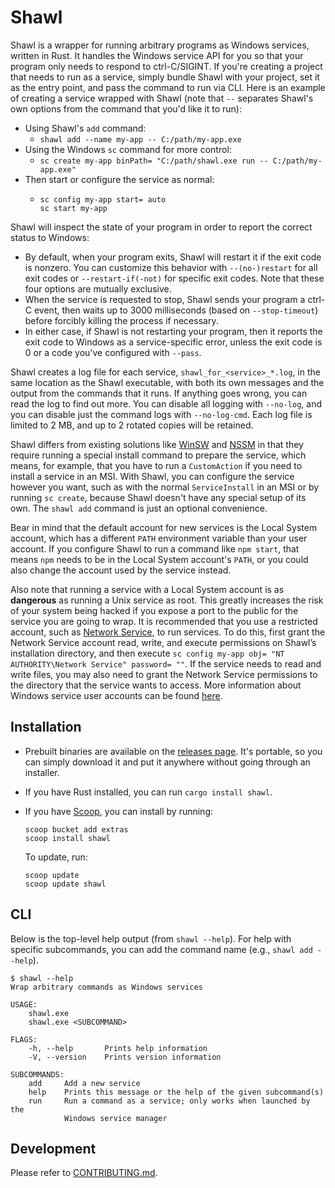 # Shawl

Shawl is a wrapper for running arbitrary programs as Windows services,
written in Rust. It handles the Windows service API for you so that your
program only needs to respond to ctrl-C/SIGINT. If you're creating a project
that needs to run as a service, simply bundle Shawl with your project, set it
as the entry point, and pass the command to run via CLI. Here is an example of
creating a service wrapped with Shawl (note that `--` separates Shawl's own
options from the command that you'd like it to run):

* Using Shawl's `add` command:
  * `shawl add --name my-app -- C:/path/my-app.exe`
* Using the Windows `sc` command for more control:
  * `sc create my-app binPath= "C:/path/shawl.exe run -- C:/path/my-app.exe"`
* Then start or configure the service as normal:
  * ```
    sc config my-app start= auto
    sc start my-app
    ```

Shawl will inspect the state of your program in order to report the correct
status to Windows:

* By default, when your program exits, Shawl will restart it if the exit code
  is nonzero. You can customize this behavior with `--(no-)restart` for all
  exit codes or `--restart-if(-not)` for specific exit codes.
  Note that these four options are mutually exclusive.
* When the service is requested to stop, Shawl sends your program a ctrl-C
  event, then waits up to 3000 milliseconds (based on `--stop-timeout`) before
  forcibly killing the process if necessary.
* In either case, if Shawl is not restarting your program, then it reports
  the exit code to Windows as a service-specific error, unless the exit code
  is 0 or a code you've configured with `--pass`.

Shawl creates a log file for each service, `shawl_for_<service>_*.log`, in the
same location as the Shawl executable, with both its own messages and the output
from the commands that it runs. If anything goes wrong, you can read the log to
find out more. You can disable all logging with `--no-log`, and you can disable
just the command logs with `--no-log-cmd`. Each log file is limited to 2 MB, and
up to 2 rotated copies will be retained.

Shawl differs from existing solutions like [WinSW](https://github.com/kohsuke/winsw)
and [NSSM](https://nssm.cc) in that they require running a special install
command to prepare the service, which means, for example, that you have to run
a `CustomAction` if you need to install a service in an MSI. With Shawl, you can
configure the service however you want, such as with the normal `ServiceInstall`
in an MSI or by running `sc create`, because Shawl doesn't have any special
setup of its own. The `shawl add` command is just an optional convenience.

Bear in mind that the default account for new services is the Local System
account, which has a different `PATH` environment variable than your user
account. If you configure Shawl to run a command like `npm start`, that means
`npm` needs to be in the Local System account's `PATH`, or you could also
change the account used by the service instead.

Also note that running a service with a Local System account is as **dangerous**
as running a Unix service as root. This greatly increases the risk of your system
being hacked if you expose a port to the public for the service you are going to 
wrap. It is recommended that you use a restricted account, such as [Network Service](
https://learn.microsoft.com/en-us/windows/win32/services/networkservice-account),
to run services. To do this, first grant the Network Service account read, write, 
and execute permissions on Shawl’s installation directory, and then execute 
`sc config my-app obj= "NT AUTHORITY\Network Service" password= ""`. If the service
needs to read and write files, you may also need to grant the Network Service 
permissions to the directory that the service wants to access. More information 
about Windows service user accounts can be found [here](
https://stackoverflow.com/questions/510170/the-difference-between-the-local-system-account-and-the-network-service-acco).

## Installation
* Prebuilt binaries are available on the
  [releases page](https://github.com/mtkennerly/shawl/releases).
  It's portable, so you can simply download it and put it anywhere
  without going through an installer.
* If you have Rust installed, you can run `cargo install shawl`.
* If you have [Scoop](https://scoop.sh), you can install by running:

  ```
  scoop bucket add extras
  scoop install shawl
  ```

  To update, run:

  ```
  scoop update
  scoop update shawl
  ```

## CLI
Below is the top-level help output (from `shawl --help`).
For help with specific subcommands, you can add the command name (e.g., `shawl add --help`).

```console
$ shawl --help
Wrap arbitrary commands as Windows services

USAGE:
    shawl.exe
    shawl.exe <SUBCOMMAND>

FLAGS:
    -h, --help       Prints help information
    -V, --version    Prints version information

SUBCOMMANDS:
    add     Add a new service
    help    Prints this message or the help of the given subcommand(s)
    run     Run a command as a service; only works when launched by the
            Windows service manager
```

## Development
Please refer to [CONTRIBUTING.md](CONTRIBUTING.md).
